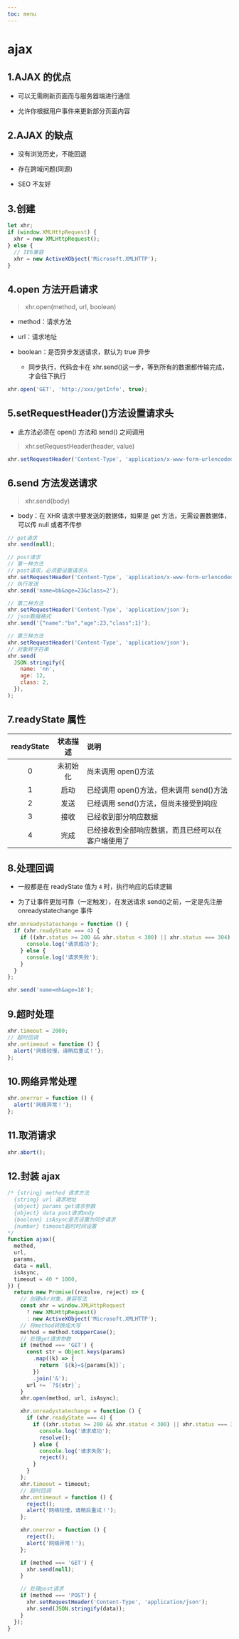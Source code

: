 ```yaml
---
toc: menu
---
```


# ajax

## 1.AJAX 的优点

- 可以无需刷新页面而与服务器端进行通信

- 允许你根据用户事件来更新部分页面内容

## 2.AJAX 的缺点

- 没有浏览历史，不能回退

- 存在跨域问题(同源)

- SEO 不友好

## 3.创建

```js
let xhr;
if (window.XMLHttpRequest) {
  xhr = new XMLHttpRequest();
} else {
  // IE6兼容
  xhr = new ActiveXObject('Microsoft.XMLHTTP');
}
```

## 4.open 方法开启请求

> xhr.open(method, url, boolean)

- method：请求方法

- url：请求地址

- boolean：是否异步发送请求，默认为 true 异步

  - 同步执行，代码会卡在 xhr.send()这一步，等到所有的数据都传输完成，才会往下执行

```js
xhr.open('GET', 'http://xxx/getInfo', true);
```

## 5.setRequestHeader()方法设置请求头

- 此方法必须在 open() 方法和 send() 之间调用

> xhr.setRequestHeader(header, value)

```js
xhr.setRequestHeader('Content-Type', 'application/x-www-form-urlencoded');
```

## 6.send 方法发送请求

> xhr.send(body)

- body：在 XHR 请求中要发送的数据体，如果是 get 方法，无需设置数据体，可以传 null 或者不传参

```js
// get请求
xhr.send(null);

// post请求
// 第一种方法
// post请求，必须要设置请求头
xhr.setRequestHeader('Content-Type', 'application/x-www-form-urlencoded');
// 执行发送
xhr.send('name=bb&age=23&class=2');

// 第二种方法
xhr.setRequestHeader('Content-Type', 'application/json');
// json数据格式
xhr.send('{"name":"bn","age":23,"class":1}');

// 第三种方法
xhr.setRequestHeader('Content-Type', 'application/json');
// 对象转字符串
xhr.send(
  JSON.stringify({
    name: 'nn',
    age: 12,
    class: 2,
  }),
);
```

## 7.readyState 属性

| readyState | 状态描述 | 说明                                               |
| :--------: | :------: | :------------------------------------------------- |
|     0      | 未初始化 | 尚未调用 open()方法                                |
|     1      |   启动   | 已经调用 open()方法，但未调用 send()方法           |
|     2      |   发送   | 已经调用 send()方法，但尚未接受到响应              |
|     3      |   接收   | 已经收到部分响应数据                               |
|     4      |   完成   | 已经接收到全部响应数据，而且已经可以在客户端使用了 |

## 8.处理回调

- 一般都是在 readyState 值为 `4` 时，执行响应的后续逻辑

- 为了让事件更加可靠（一定触发），在发送请求 send()之前，一定是先注册 onreadystatechange 事件

```js
xhr.onreadystatechange = function () {
  if (xhr.readyState === 4) {
    if ((xhr.status >= 200 && xhr.status < 300) || xhr.status === 304) {
      console.log('请求成功');
    } else {
      console.log('请求失败');
    }
  }
};

xhr.send('name=mh&age=18');
```

## 9.超时处理

```js
xhr.timeout = 2000;
// 超时回调
xhr.ontimeout = function () {
  alert('网络较慢，请稍后重试！');
};
```

## 10.网络异常处理

```js
xhr.onerror = function () {
  alert('网络异常！');
};
```

## 11.取消请求

```js
xhr.abort();
```

## 12.封装 ajax

```js
/* {string} method 请求方法
  {string} url 请求地址
  {object} params get请求参数
  {object} data post请求body
  {boolean} isAsync是否设置为同步请求
  {number} timeout超时时间设置
*/
function ajax({
  method,
  url,
  params,
  data = null,
  isAsync,
  timeout = 40 * 1000,
}) {
  return new Promise((resolve, reject) => {
    // 创建xhr对象，兼容写法
    const xhr = window.XMLHttpRequest
      ? new XMLHttpRequest()
      : new ActiveXObject('Microsoft.XMLHTTP');
    // 将method转换成大写
    method = method.toUpperCase();
    // 处理get请求参数
    if (method === 'GET') {
      const str = Object.keys(params)
        .map((k) => {
          return `${k}=${params[k]}`;
        })
        .join('&');
      url += `?${str}`;
    }
    xhr.open(method, url, isAsync);

    xhr.onreadystatechange = function () {
      if (xhr.readyState === 4) {
        if ((xhr.status >= 200 && xhr.status < 300) || xhr.status === 304) {
          console.log('请求成功');
          resolve();
        } else {
          console.log('请求失败');
          reject();
        }
      }
    };
    xhr.timeout = timeout;
    // 超时回调
    xhr.ontimeout = function () {
      reject();
      alert('网络较慢，请稍后重试！');
    };

    xhr.onerror = function () {
      reject();
      alert('网络异常！');
    };

    if (method === 'GET') {
      xhr.send(null);
    }

    // 处理post请求
    if (method === 'POST') {
      xhr.setRequestHeader('Content-Type', 'application/json');
      xhr.send(JSON.stringify(data));
    }
  });
}
```
